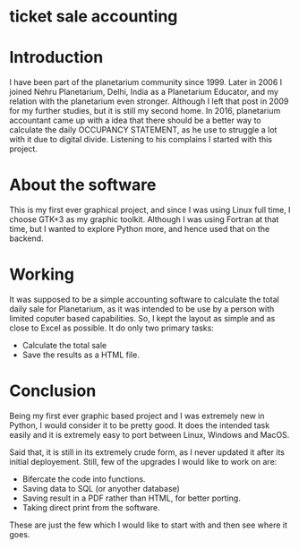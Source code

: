 # ticket sale accounting

# Introduction
I have been part of the planetarium community since 1999. Later in 2006 I joined Nehru Planetarium, Delhi, India as a Planetarium Educator, and my relation with the planetarium even stronger. Although I left that post in 2009 for my further studies, but it is still my second home. In 2016, planetarium accountant came up with a idea that there should be a better way to calculate the daily OCCUPANCY STATEMENT, as he use to struggle a lot with it due to digital divide. Listening to his complains I started with this project. 

# About the software
This is my first ever graphical project, and since I was using Linux full time, I choose GTK+3 as my graphic toolkit. Although I was using Fortran at that time, but I wanted to explore Python more, and hence used that on the backend.

# Working
It was supposed to be a simple accounting software to calculate the total daily sale for Planetarium, as it was intended to be use by a person with limited coputer based capabilities. So, I kept the layout as simple and as close to Excel as possible. It do only two primary tasks:
- Calculate the total sale
- Save the results as a HTML file.

# Conclusion
Being my first ever graphic based project and I was extremely new in Python, I would consider it to be pretty good. It does the intended task easily and it is extremely easy to port between Linux, Windows and MacOS.

Said that, it is still in its extremely crude form, as I never updated it after its initial deployement. Still, few of the upgrades I would like to work on are:
- Bifercate the code into functions.
- Saving data to SQL (or anyother database)
- Saving result in a PDF rather than HTML, for better porting.
- Taking direct print from the software.

These are just the few which I would like to start with and then see where it goes.
